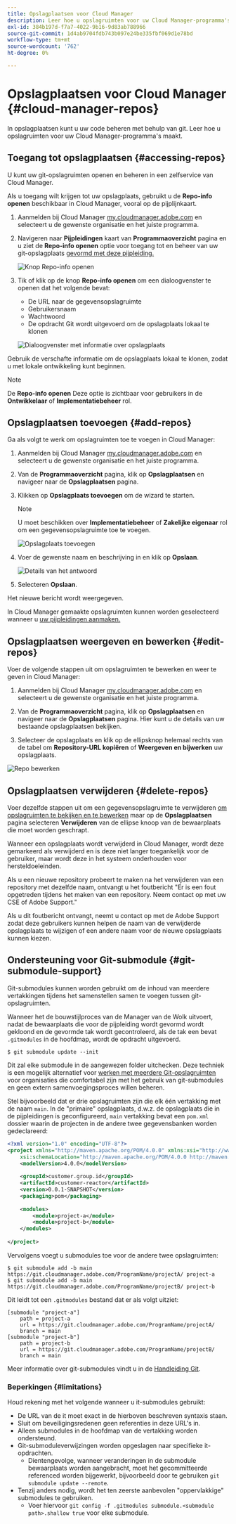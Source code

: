 ```yaml
---
title: Opslagplaatsen voor Cloud Manager
description: Leer hoe u opslagruimten voor uw Cloud Manager-programma's kunt openen, maken en bewerken.
exl-id: 384b197d-f7a7-4022-9b16-9d83ab788966
source-git-commit: 1d4ab9704fdb743b097e24be335fbf069d1e78bd
workflow-type: tm+mt
source-wordcount: '762'
ht-degree: 0%

---
```



# Opslagplaatsen voor Cloud Manager {#cloud-manager-repos}

In opslagplaatsen kunt u uw code beheren met behulp van git. Leer hoe u opslagruimten voor uw Cloud Manager-programma&#39;s maakt.

## Toegang tot opslagplaatsen {#accessing-repos}

U kunt uw git-opslagruimten openen en beheren in een zelfservice van Cloud Manager.

Als u toegang wilt krijgen tot uw opslagplaats, gebruikt u de **Repo-info openen** beschikbaar in Cloud Manager, vooral op de pijplijnkaart.

1. Aanmelden bij Cloud Manager [my.cloudmanager.adobe.com](https://my.cloudmanager.adobe.com) en selecteert u de gewenste organisatie en het juiste programma.

1. Navigeren naar **Pijpleidingen** kaart van **Programmaoverzicht** pagina en u ziet de **Repo-info openen** optie voor toegang tot en beheer van uw git-opslagplaats [gevormd met deze pijpleiding.](/help/using/production-pipelines.md)

   ![Knop Repo-info openen](/help/assets/access-repo1.png)

1. Tik of klik op de knop **Repo-info openen** om een dialoogvenster te openen dat het volgende bevat:

   * De URL naar de gegevensopslagruimte
   * Gebruikersnaam
   * Wachtwoord
   * De opdracht Git wordt uitgevoerd om de opslagplaats lokaal te klonen

   ![Dialoogvenster met informatie over opslagplaats](/help/assets/access-repo-create.png)

Gebruik de verschafte informatie om de opslagplaats lokaal te klonen, zodat u met lokale ontwikkeling kunt beginnen.

>[!NOTE]
>
>De **Repo-info openen** Deze optie is zichtbaar voor gebruikers in de **Ontwikkelaar** of **Implementatiebeheer** rol.

## Opslagplaatsen toevoegen {#add-repos}

Ga als volgt te werk om opslagruimten toe te voegen in Cloud Manager:

1. Aanmelden bij Cloud Manager [my.cloudmanager.adobe.com](https://my.cloudmanager.adobe.com) en selecteert u de gewenste organisatie en het juiste programma.

1. Van de **Programmaoverzicht** pagina, klik op **Opslagplaatsen** en navigeer naar de **Opslagplaatsen** pagina.

1. Klikken op **Opslagplaats toevoegen** om de wizard te starten.

   >[!NOTE]
   >
   >U moet beschikken over **Implementatiebeheer** of **Zakelijke eigenaar** rol om een gegevensopslagruimte toe te voegen.

   ![Opslagplaats toevoegen](/help/assets/create-repo2.png)

1. Voer de gewenste naam en beschrijving in en klik op **Opslaan**.

   ![Details van het antwoord](/help/assets/repo-1.png)

1. Selecteren **Opslaan**.

Het nieuwe bericht wordt weergegeven.

In Cloud Manager gemaakte opslagruimten kunnen worden geselecteerd wanneer u [uw pijpleidingen aanmaken.](/help/overview/ci-cd-pipelines.md)

## Opslagplaatsen weergeven en bewerken {#edit-repos}

Voer de volgende stappen uit om opslagruimten te bewerken en weer te geven in Cloud Manager:

1. Aanmelden bij Cloud Manager [my.cloudmanager.adobe.com](https://my.cloudmanager.adobe.com) en selecteert u de gewenste organisatie en het juiste programma.

1. Van de **Programmaoverzicht** pagina, klik op **Opslagplaatsen** en navigeer naar de **Opslagplaatsen** pagina. Hier kunt u de details van uw bestaande opslagplaatsen bekijken.

1. Selecteer de opslagplaats en klik op de ellipsknop helemaal rechts van de tabel om **Repository-URL kopiëren** of **Weergeven en bijwerken** uw opslagplaats.

![Repo bewerken](/help/assets/create-repo3.png)

## Opslagplaatsen verwijderen {#delete-repos}

Voer dezelfde stappen uit om een gegevensopslagruimte te verwijderen [om opslagruimten te bekijken en te bewerken](#edit-repos) maar op de **Opslagplaatsen** pagina selecteren **Verwijderen** van de ellipse knoop van de bewaarplaats die moet worden geschrapt.

Wanneer een opslagplaats wordt verwijderd in Cloud Manager, wordt deze gemarkeerd als verwijderd en is deze niet langer toegankelijk voor de gebruiker, maar wordt deze in het systeem onderhouden voor hersteldoeleinden.

Als u een nieuwe repository probeert te maken na het verwijderen van een repository met dezelfde naam, ontvangt u het foutbericht &quot;Er is een fout opgetreden tijdens het maken van een repository. Neem contact op met uw CSE of Adobe Support.&quot;

Als u dit foutbericht ontvangt, neemt u contact op met de Adobe Support zodat deze gebruikers kunnen helpen de naam van de verwijderde opslagplaats te wijzigen of een andere naam voor de nieuwe opslagplaats kunnen kiezen.

## Ondersteuning voor Git-submodule {#git-submodule-support}

Git-submodules kunnen worden gebruikt om de inhoud van meerdere vertakkingen tijdens het samenstellen samen te voegen tussen git-opslagruimten.

Wanneer het de bouwstijlproces van de Manager van de Wolk uitvoert, nadat de bewaarplaats die voor de pijpleiding wordt gevormd wordt gekloond en de gevormde tak wordt gecontroleerd, als de tak een bevat `.gitmodules` in de hoofdmap, wordt de opdracht uitgevoerd.

```
$ git submodule update --init
```

Dit zal elke submodule in de aangewezen folder uitchecken. Deze techniek is een mogelijk alternatief voor [werken met meerdere Git-opslagruimten](/help/managing-code/multiple-git-repos.md) voor organisaties die comfortabel zijn met het gebruik van git-submodules en geen extern samenvoegingsproces willen beheren.

Stel bijvoorbeeld dat er drie opslagruimten zijn die elk één vertakking met de naam `main`. In de &quot;primaire&quot; opslagplaats, d.w.z. de opslagplaats die in de pijpleidingen is geconfigureerd, `main` vertakking bevat een `pom.xml` dossier waarin de projecten in de andere twee gegevensbanken worden gedeclareerd:

```xml
<?xml version="1.0" encoding="UTF-8"?>
<project xmlns="http://maven.apache.org/POM/4.0.0" xmlns:xsi="http://www.w3.org/2001/XMLSchema-instance"
    xsi:schemaLocation="http://maven.apache.org/POM/4.0.0 http://maven.apache.org/maven-v4_0_0.xsd">
    <modelVersion>4.0.0</modelVersion>
   
    <groupId>customer.group.id</groupId>
    <artifactId>customer-reactor</artifactId>
    <version>0.0.1-SNAPSHOT</version>
    <packaging>pom</packaging>
   
    <modules>
        <module>project-a</module>
        <module>project-b</module>
    </modules>
   
</project>
```

Vervolgens voegt u submodules toe voor de andere twee opslagruimten:

```shell
$ git submodule add -b main https://git.cloudmanager.adobe.com/ProgramName/projectA/ project-a
$ git submodule add -b main https://git.cloudmanager.adobe.com/ProgramName/projectB/ project-b
```

Dit leidt tot een `.gitmodules` bestand dat er als volgt uitziet:

```text
[submodule "project-a"]
    path = project-a
    url = https://git.cloudmanager.adobe.com/ProgramName/projectA/
    branch = main
[submodule "project-b"]
    path = project-b
    url = https://git.cloudmanager.adobe.com/ProgramName/projectB/
    branch = main
```

Meer informatie over git-submodules vindt u in de [Handleiding Git](https://git-scm.com/book/en/v2/Git-Tools-Submodules).

### Beperkingen {#limitations}

Houd rekening met het volgende wanneer u it-submodules gebruikt:

* De URL van de it moet exact in de hierboven beschreven syntaxis staan.
* Sluit om beveiligingsredenen geen referenties in deze URL&#39;s in.
* Alleen submodules in de hoofdmap van de vertakking worden ondersteund.
* Git-submoduleverwijzingen worden opgeslagen naar specifieke it-opdrachten.
   * Dientengevolge, wanneer veranderingen in de submodule bewaarplaats worden aangebracht, moet het gecommitteerde referenced worden bijgewerkt, bijvoorbeeld door te gebruiken `git submodule update --remote`.
* Tenzij anders nodig, wordt het ten zeerste aanbevolen &quot;oppervlakkige&quot; submodules te gebruiken.
   * Voer hiervoor `git config -f .gitmodules submodule.<submodule path>.shallow true` voor elke submodule.
